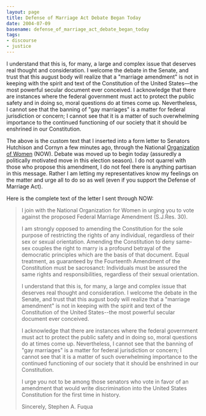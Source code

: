 ```yaml
---
layout: page
title: Defense of Marriage Act Debate Began Today
date: 2004-07-09
basename: defense_of_marriage_act_debate_began_today
tags:
- discourse
- justice
---
```


I understand that this is, for many, a large and complex issue that deserves
real thought and consideration. I welcome the debate in the Senate, and  trust
that this august body will realize that  a "marriage amendment" is not in
keeping with the spirit and text of the Constitution of the United
States&mdash;the most powerful secular document ever conceived.  I acknowledge
that there are instances where the federal government must act to protect the
public safety and in doing so, moral questions do at times come up.
Nevertheless, I cannot see that the banning of "gay marriages" is a matter for
federal jurisdiction or concern; I cannot see that it is a matter of such
overwhelming importance to the continued functioning of our society that it
should be enshrined in our Constitution.

<!--more-->

The above is the custom text that I inserted into a form letter to Senators
Hutchison and Cornyn a few minutes ago, through the National <a
href="http://www.now.org">Organization of Women</a> (NOW). Debate was moved up
to begin today (assuredly a politically motivated move in this election season).
I do not quarrel with those who propose this amendment, I do not feel there is
anything partisan in this message. Rather I am letting my representatives know
my feelings on the matter and urge all to do so as well (even if you support the
Defense of Marriage Act).

Here is the complete text of the letter I sent through NOW:

> I join with the National Organization for Women in urging you to vote against
> the proposed Federal Marriage Amendment (S.J.Res. 30).
>
> I am strongly opposed to amending the Constitution for the sole purpose of
> restricting the rights of any individual, regardless of their sex or sexual
> orientation. Amending the Constitution to deny same-sex couples the right to
> marry is a profound betrayal of the democratic principles which are the basis
> of that document. Equal treatment, as guaranteed by the Fourteenth Amendment
> of the Constitution must be sacrosanct: Individuals must be assured the same
> rights and responsibilities, regardless of their sexual orientation.
> 
> I understand that this is, for many, a large and complex issue that deserves
> real thought and consideration. I welcome the debate in the Senate, and  trust
> that this august body will realize that  a "marriage amendment" is not in
> keeping with the spirit and text of the Constitution of the United States--the
> most powerful secular document ever conceived.  
>
> I acknowledge that there are instances where the federal government must act
> to protect the public safety and in doing so, moral questions do at times come
> up. Nevertheless, I cannot see that the banning of "gay marriages" is a matter
> for federal jurisdiction or concern; I cannot see that it is a matter of such
> overwhelming importance to the continued functioning of our society that it
> should be enshrined in our Constitution.
>
> I urge you not to be among those senators who vote in favor of an amendment
> that would write discrimination into the United States Constitution for the
> first time in history.
>
> Sincerely,
> Stephen A. Fuqua
